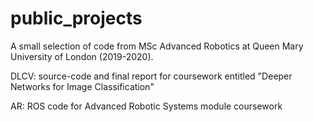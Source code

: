 # public_projects

A small selection of code from MSc Advanced Robotics at Queen Mary
University of London (2019-2020).

DLCV: source-code and final report for coursework entitled
      "Deeper Networks for Image Classification"

AR:   ROS code for Advanced Robotic Systems module coursework
